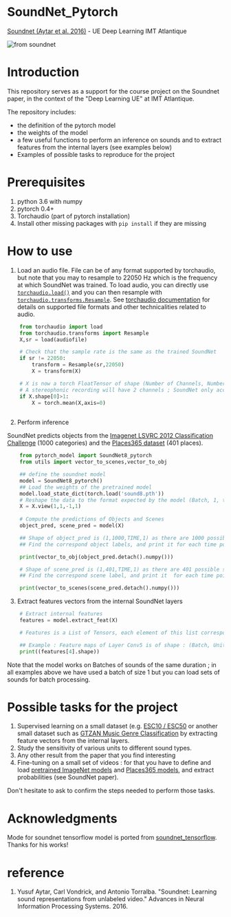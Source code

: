 # SoundNet_Pytorch
[Soundnet (Aytar et al. 2016)](http://soundnet.csail.mit.edu/) - UE Deep Learning IMT Atlantique

![from soundnet](https://camo.githubusercontent.com/0b88af5c13ba987a17dcf90cd58816cf8ef04554/687474703a2f2f70726f6a656374732e637361696c2e6d69742e6564752f736f756e646e65742f736f756e646e65742e6a7067)

# Introduction
This repository serves as a support for the course project on the Soundnet paper, in the context of the "Deep Learning UE" at IMT Atlantique. 

The repository includes: 
- the definition of the pytorch model
- the weights of the model
- a few useful functions to perform an inference on sounds and to extract features from the internal layers (see examples below)
- Examples of possible tasks to reproduce for the project

# Prerequisites
1. python 3.6 with numpy
2. pytorch 0.4+
3. Torchaudio (part of pytorch installation)
4. Install other missing packages with `pip install` if they are missing


# How to use
1. Load an audio file. File can be of any format supported by torchaudio, but note that you may to resample to 22050 Hz which is the frequency at which SoundNet was trained. To load audio, you can directly use [`torchaudio.load()`](https://pytorch.org/audio/stable/tutorials/audio_io_tutorial.html#loading-audio-data) and you can then resample with [`torchaudio.transforms.Resample`](https://pytorch.org/audio/stable/transforms.html#resample). See [torchaudio documentation](https://pytorch.org/audio/stable/index.html) for details on supported file formats and other technicalities related to audio. 

```python
    from torchaudio import load
    from torchaudio.transforms import Resample
    X,sr = load(audiofile)

    # Check that the sample rate is the same as the trained SoundNet
    if sr != 22050:
        transform = Resample(sr,22050)
        X = transform(X)

    # X is now a torch FloatTensor of shape (Number of Channels, Number of samples)
    # A stereophonic recording will have 2 channels ; SoundNet only accepts monophonic so we average the two channels if necessary
    if X.shape[0]>1:
        X = torch.mean(X,axis=0)
    
```

2. Perform inference
   
SoundNet predicts objects from the [Imagenet LSVRC 2012 Classification Challenge](https://www.image-net.org/challenges/LSVRC/2012/index.php) (1000 categories) and the [Places365 dataset](http://places2.csail.mit.edu/) (401 places).

```python
    from pytorch_model import SoundNet8_pytorch
    from utils import vector_to_scenes,vector_to_obj

    ## define the soundnet model
    model = SoundNet8_pytorch()
    ## Load the weights of the pretrained model
    model.load_state_dict(torch.load('sound8.pth'))
    # Reshape the data to the format expected by the model (Batch, 1, time, 1)
    X = X.view(1,1,-1,1)
    
    # Compute the predictions of Objects and Scenes
    object_pred, scene_pred = model(X)

    ## Shape of object_pred is (1,1000,TIME,1) as there are 1000 possible objects
    ## Find the correspond object labels, and print it for each time point

    print(vector_to_obj(object_pred.detach().numpy()))

    # Shape of scene_pred is (1,401,TIME,1) as there are 401 possible scenes
    ## Find the correspond scene label, and print it  for each time point

    print(vector_to_scenes(scene_pred.detach().numpy()))
```

3. Extract features vectors from the internal SoundNet layers
```python    
    # Extract internal features
    features = model.extract_feat(X)

    # Features is a List of Tensors, each element of this list corresponds to a layer of SoundNet. From 0 to 6 -> conv1 to conv7, 7 -> conv of object prediction and 8 -> conv of scene prediction. See the extract_feat method in the model code.

    ## Example : Feature maps of Layer Conv5 is of shape : (Batch, Units, Time, 1)
    print((features[4].shape))
```

Note that the model works on Batches of sounds of the same duration ; in all examples above we have used a batch of size 1 but you can load sets of sounds for batch processing.

# Possible tasks for the project 
1. Supervised learning on a small dataset (e.g. [ESC10 / ESC50](https://github.com/karolpiczak/ESC-50) or another small dataset such as [GTZAN Music Genre Classification](https://pytorch.org/audio/stable/datasets.html#gtzan) by extracting feature vectors from the internal layers.
2. Study the sensitivity of various units to different sound types.
3. Any other result from the paper that you find interesting
4. Fine-tuning on a small set of videos : for that you have to define and load [pretrained ImageNet models](https://pytorch.org/vision/0.8/models.html#classification) and [Places365 models](https://github.com/CSAILVision/places365), and extract probabilities (see SoundNet paper).

Don't hesitate to ask to confirm the steps needed to perform those tasks. 

# Acknowledgments 
Mode for soundnet tensorflow model is ported from [soundnet_tensorflow](https://github.com/eborboihuc/SoundNet-tensorflow). Thanks for his works!


# reference
1. Yusuf Aytar, Carl Vondrick, and Antonio Torralba. "Soundnet: Learning sound representations from unlabeled video." Advances in Neural Information Processing Systems. 2016.
